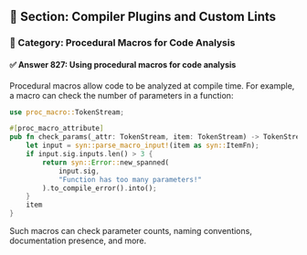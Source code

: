 ## 📘 Section: Compiler Plugins and Custom Lints  
### 🔹 Category: Procedural Macros for Code Analysis  
#### ✅ Answer 827: Using procedural macros for code analysis

Procedural macros allow code to be analyzed at compile time. For example, a macro can check the number of parameters in a function:

```rust
use proc_macro::TokenStream;

#[proc_macro_attribute]
pub fn check_params(_attr: TokenStream, item: TokenStream) -> TokenStream {
    let input = syn::parse_macro_input!(item as syn::ItemFn);
    if input.sig.inputs.len() > 3 {
        return syn::Error::new_spanned(
            input.sig,
            "Function has too many parameters!"
        ).to_compile_error().into();
    }
    item
}
```

Such macros can check parameter counts, naming conventions, documentation presence, and more.

